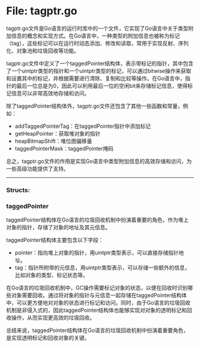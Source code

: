 # File: tagptr.go

tagptr.go文件是Go语言的运行时库中的一个文件，它实现了Go语言中关于类型附加信息的概念和实现方式。在Go语言中，一种类型的附加信息也被称为标记（tag），这些标记可以在运行时动态添加、修改和读取，常用于实现反射、序列化、对象池和垃圾回收等功能。

tagptr.go文件中定义了一个taggedPointer结构体，表示带标记的指针，其中包含了一个uintptr类型的指针和一个uintptr类型的标记，可以通过bitwise操作来获取和设置其中的标记，并根据需要进行清除、复制和比较等操作。在Go语言中，指针的最后一位总是为0，因此可以利用最后一位的空闲bit来存储标记信息，使得标记信息可以非常高效地存储和访问。

除了taggedPointer结构体外，tagptr.go文件还包含了其他一些函数和常量，例如：

- addTaggedPointerTag：在taggedPointer指针中添加标记
- getHeapPointer：获取堆对象的指针
- heapBitmapShift：堆位图偏移量
- taggedPointerMask：taggedPointer掩码

总之，tagptr.go文件的作用是实现Go语言中类型附加信息的高效存储和访问，为一些高级功能提供了支持。




---

### Structs:

### taggedPointer

taggedPointer结构体在Go语言的垃圾回收机制中扮演着重要的角色，作为堆上对象的指针，存储了对象的地址及其元信息。

taggedPointer结构体主要包含以下字段：

- pointer：指向堆上对象的指针，用uintptr类型表示，可以直接存储指针地址。
- tag：指针所附带的元信息，用uintptr类型表示，可以存储一些额外的信息，比如对象的类型、标记状态等。

在Go语言的垃圾回收机制中，GC操作需要标记对象的状态，以便在回收时识别哪些对象需要回收。通过将对象的指针与元信息一起存储在taggedPointer结构体中，可以更方便地对对象的状态进行标记和访问。同时，由于Go语言的垃圾回收机制是非侵入式的，因此taggedPointer结构体也能够实现对对象的透明标记和回收操作，从而实现更高效的垃圾回收。

总结来说，taggedPointer结构体在Go语言的垃圾回收机制中扮演着重要角色，是实现透明标记和回收对象的关键。



